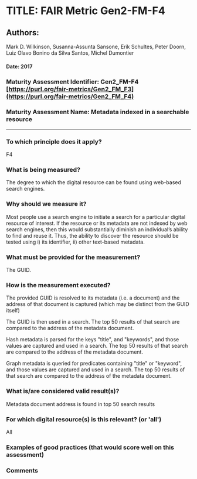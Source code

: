 # TITLE:  FAIR Metric Gen2-FM-F4

## Authors: 
Mark D. Wilkinson, Susanna-Assunta Sansone, Erik Schultes, Peter Doorn,
Luiz Olavo Bonino da Silva Santos, Michel Dumontier

#### Date: 2017


### Maturity Assessment Identifier: Gen2_FM-F4 [https://purl.org/fair-metrics/Gen2_FM_F3](https://purl.org/fair-metrics/Gen2_FM_F4)

### Maturity Assessment Name:   Metadata indexed in a searchable resource

----

### To which principle does it apply?  
F4

### What is being measured?
The degree to which the digital resource can be found using web-based search engines.

### Why should we measure it?
Most people use a search engine to initiate a search for a particular digital resource of interest.
If the resource or its metadata are not indexed by web search engines,
then this would substantially diminish an individual’s ability to find and reuse it.
Thus, the ability to discover the resource should be tested using i) its identifier,
ii) other text-based metadata.


### What must be provided for the measurement?
The GUID.


### How is the measurement executed?
The provided GUID is resolved to its metadata (i.e. a document) and the address of that document
is captured (which may be distinct from the GUID itself)

The GUID is then used in a search.  The top 50 results of that search are compared to the
address of the metadata document.

Hash metadata is parsed for the keys "title", and "keywords", and those values are captured
and used in a search.  The top 50 results of that search are compared to the
address of the metadata document.

Graph metadata is queried for predicates containing "title" or "keyword", and those values are captured
and used in a search.  The top 50 results of that search are compared to the
address of the metadata document.


### What is/are considered valid result(s)?
Metadata document address is found in top 50 search results

### For which digital resource(s) is this relevant? (or 'all')
All

### Examples of good practices (that would score well on this assessment)


### Comments
